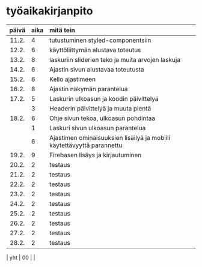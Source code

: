 # työaikakirjanpito

| päivä | aika | mitä tein  |
| :----:|:-----| :-----|
| 11.2. | 4    | tutustuminen styled-componentsiin|
| 12.2. | 6    | käyttöliittymän alustava toteutus|
| 13.2. | 8    | laskuriin sliderien teko ja muita arvojen laskuja|
| 14.2. | 6    | Ajastin sivun alustavaa toteutusta |
| 15.2. | 6    | Kello ajastimeen|
| 16.2. | 8    | Ajastin näkymän parantelua|
| 17.2. | 5    | Laskurin ulkoasun ja koodin päivittelyä|
|       | 3    | Headerin päivittelyä ja muuta pientä |
| 18.2. | 6    | Ohje sivun tekoa, ulkoasun pohdintaa|
|       | 1    | Laskuri sivun ulkoasun parantelua| 
|       | 6    | Ajastimen ominaisuuksien lisäilyä ja mobiili käytettävyyttä parannettu|
| 19.2. | 9    | Firebasen lisäys ja kirjautuminen |
| 20.2. | 2    | testaus |
| 21.2. | 2    | testaus |
| 22.2. | 2    | testaus |
| 23.2. | 2    | testaus |
| 24.2. | 2    | testaus |
| 25.2. | 2    | testaus |
| 26.2. | 2    | testaus |
| 27.2. | 2    | testaus |
| 28.2. | 2    | testaus |





| yht   | 00   | | 